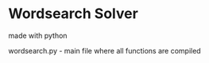 # Wordsearch Solver

made with python  
  
wordsearch.py - main file where all functions are compiled  
 
